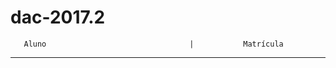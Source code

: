 # dac-2017.2
       Aluno                                |           Matrícula
-------------------------------------------   -----------------------------

